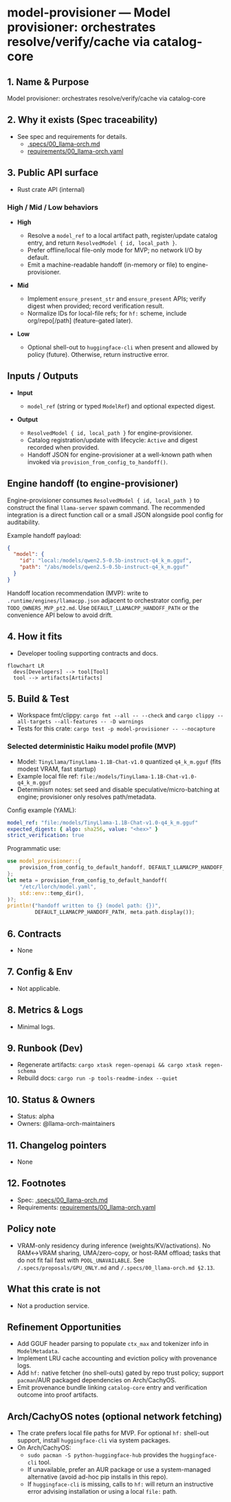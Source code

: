 # model-provisioner — Model provisioner: orchestrates resolve/verify/cache via catalog-core

## 1. Name & Purpose

Model provisioner: orchestrates resolve/verify/cache via catalog-core

## 2. Why it exists (Spec traceability)

- See spec and requirements for details.
  - [.specs/00_llama-orch.md](../../../.specs/00_llama-orch.md)
  - [requirements/00_llama-orch.yaml](../../../requirements/00_llama-orch.yaml)


## 3. Public API surface

- Rust crate API (internal)

### High / Mid / Low behaviors

- **High**
  - Resolve a `model_ref` to a local artifact path, register/update catalog entry, and return `ResolvedModel { id, local_path }`.
  - Prefer offline/local file-only mode for MVP; no network I/O by default.
  - Emit a machine-readable handoff (in-memory or file) to engine-provisioner.

- **Mid**
  - Implement `ensure_present_str` and `ensure_present` APIs; verify digest when provided; record verification result.
  - Normalize IDs for local-file refs; for `hf:` scheme, include org/repo[/path] (feature-gated later).

- **Low**
  - Optional shell-out to `huggingface-cli` when present and allowed by policy (future). Otherwise, return instructive error.

## Inputs / Outputs

- **Input**
  - `model_ref` (string or typed `ModelRef`) and optional expected digest.

- **Output**
  - `ResolvedModel { id, local_path }` for engine-provisioner.
  - Catalog registration/update with lifecycle: `Active` and digest recorded when provided.
  - Handoff JSON for engine-provisioner at a well-known path when invoked via `provision_from_config_to_handoff()`.

## Engine handoff (to engine-provisioner)

Engine-provisioner consumes `ResolvedModel { id, local_path }` to construct the final `llama-server` spawn command. The recommended integration is a direct function call or a small JSON alongside pool config for auditability.

Example handoff payload:

```json
{
  "model": {
    "id": "local:/models/qwen2.5-0.5b-instruct-q4_k_m.gguf",
    "path": "/abs/models/qwen2.5-0.5b-instruct-q4_k_m.gguf"
  }
}
```

Handoff location recommendation (MVP): write to `.runtime/engines/llamacpp.json` adjacent to orchestrator config, per `TODO_OWNERS_MVP_pt2.md`. Use `DEFAULT_LLAMACPP_HANDOFF_PATH` or the convenience API below to avoid drift.

## 4. How it fits

- Developer tooling supporting contracts and docs.

```mermaid
flowchart LR
  devs[Developers] --> tool[Tool]
  tool --> artifacts[Artifacts]
```

## 5. Build & Test

- Workspace fmt/clippy: `cargo fmt --all -- --check` and `cargo clippy --all-targets --all-features
-- -D warnings`
- Tests for this crate: `cargo test -p model-provisioner -- --nocapture`

### Selected deterministic Haiku model profile (MVP)

- Model: `TinyLlama/TinyLlama-1.1B-Chat-v1.0` quantized `q4_k_m.gguf` (fits modest VRAM, fast startup)
- Example local file ref: `file:/models/TinyLlama-1.1B-Chat-v1.0-q4_k_m.gguf`
- Determinism notes: set seed and disable speculative/micro-batching at engine; provisioner only resolves path/metadata.

Config example (YAML):

```yaml
model_ref: "file:/models/TinyLlama-1.1B-Chat-v1.0-q4_k_m.gguf"
expected_digest: { algo: sha256, value: "<hex>" }
strict_verification: true
```

Programmatic use:

```rust
use model_provisioner::{
    provision_from_config_to_default_handoff, DEFAULT_LLAMACPP_HANDOFF_PATH
};
let meta = provision_from_config_to_default_handoff(
    "/etc/llorch/model.yaml",
    std::env::temp_dir(),
)?;
println!("handoff written to {} (model path: {})",
         DEFAULT_LLAMACPP_HANDOFF_PATH, meta.path.display());
```


## 6. Contracts

- None


## 7. Config & Env

- Not applicable.

## 8. Metrics & Logs

- Minimal logs.

## 9. Runbook (Dev)

- Regenerate artifacts: `cargo xtask regen-openapi && cargo xtask regen-schema`
- Rebuild docs: `cargo run -p tools-readme-index --quiet`


## 10. Status & Owners

- Status: alpha
- Owners: @llama-orch-maintainers

## 11. Changelog pointers

- None
## 12. Footnotes

- Spec: [.specs/00_llama-orch.md](../../../.specs/00_llama-orch.md)
- Requirements: [requirements/00_llama-orch.yaml](../../../requirements/00_llama-orch.yaml)

## Policy note

- VRAM-only residency during inference (weights/KV/activations). No RAM↔VRAM sharing, UMA/zero-copy, or host-RAM offload; tasks that do not fit fail fast with `POOL_UNAVAILABLE`. See `/.specs/proposals/GPU_ONLY.md` and `/.specs/00_llama-orch.md §2.13`.

## What this crate is not

- Not a production service.

## Refinement Opportunities

- Add GGUF header parsing to populate `ctx_max` and tokenizer info in `ModelMetadata`.
- Implement LRU cache accounting and eviction policy with provenance logs.
- Add `hf:` native fetcher (no shell-outs) gated by repo trust policy; support `pacman`/AUR packaged dependencies on Arch/CachyOS.
- Emit provenance bundle linking `catalog-core` entry and verification outcome into proof artifacts.

## Arch/CachyOS notes (optional network fetching)

- The crate prefers local file paths for MVP. For optional `hf:` shell-out support, install `huggingface-cli` via system packages.
- On Arch/CachyOS:
  - `sudo pacman -S python-huggingface-hub` provides the `huggingface-cli` tool.
  - If unavailable, prefer an AUR package or use a system-managed alternative (avoid ad-hoc pip installs in this repo).
  - If `huggingface-cli` is missing, calls to `hf:` will return an instructive error advising installation or using a local `file:` path.
